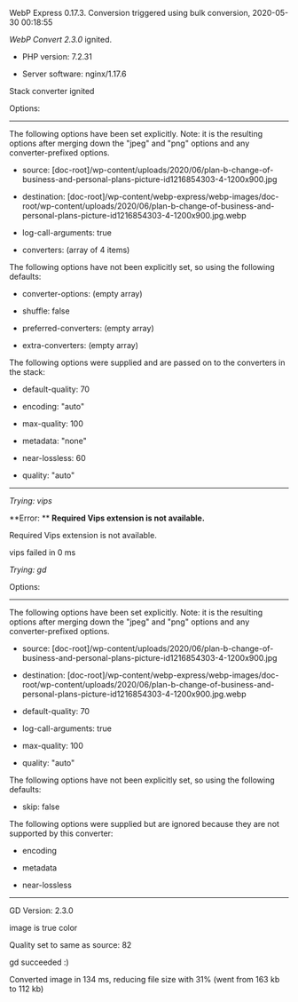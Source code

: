 WebP Express 0.17.3. Conversion triggered using bulk conversion, 2020-05-30 00:18:55

*WebP Convert 2.3.0*  ignited.
- PHP version: 7.2.31
- Server software: nginx/1.17.6

Stack converter ignited

Options:
------------
The following options have been set explicitly. Note: it is the resulting options after merging down the "jpeg" and "png" options and any converter-prefixed options.
- source: [doc-root]/wp-content/uploads/2020/06/plan-b-change-of-business-and-personal-plans-picture-id1216854303-4-1200x900.jpg
- destination: [doc-root]/wp-content/webp-express/webp-images/doc-root/wp-content/uploads/2020/06/plan-b-change-of-business-and-personal-plans-picture-id1216854303-4-1200x900.jpg.webp
- log-call-arguments: true
- converters: (array of 4 items)

The following options have not been explicitly set, so using the following defaults:
- converter-options: (empty array)
- shuffle: false
- preferred-converters: (empty array)
- extra-converters: (empty array)

The following options were supplied and are passed on to the converters in the stack:
- default-quality: 70
- encoding: "auto"
- max-quality: 100
- metadata: "none"
- near-lossless: 60
- quality: "auto"
------------


*Trying: vips* 

**Error: ** **Required Vips extension is not available.** 
Required Vips extension is not available.
vips failed in 0 ms

*Trying: gd* 

Options:
------------
The following options have been set explicitly. Note: it is the resulting options after merging down the "jpeg" and "png" options and any converter-prefixed options.
- source: [doc-root]/wp-content/uploads/2020/06/plan-b-change-of-business-and-personal-plans-picture-id1216854303-4-1200x900.jpg
- destination: [doc-root]/wp-content/webp-express/webp-images/doc-root/wp-content/uploads/2020/06/plan-b-change-of-business-and-personal-plans-picture-id1216854303-4-1200x900.jpg.webp
- default-quality: 70
- log-call-arguments: true
- max-quality: 100
- quality: "auto"

The following options have not been explicitly set, so using the following defaults:
- skip: false

The following options were supplied but are ignored because they are not supported by this converter:
- encoding
- metadata
- near-lossless
------------

GD Version: 2.3.0
image is true color
Quality set to same as source: 82
gd succeeded :)

Converted image in 134 ms, reducing file size with 31% (went from 163 kb to 112 kb)
